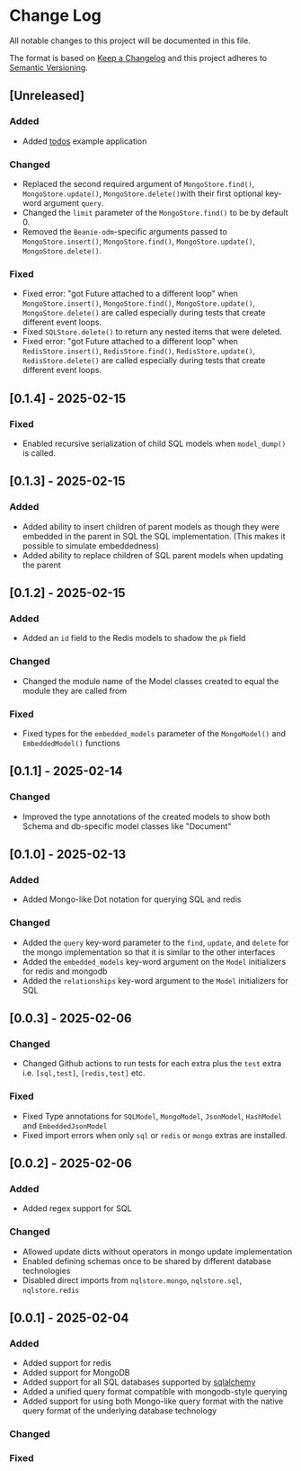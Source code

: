 # Change Log

All notable changes to this project will be documented in this file.

The format is based on [Keep a Changelog](http://keepachangelog.com/)
and this project adheres to [Semantic Versioning](http://semver.org/).

## [Unreleased]

### Added

- Added [todos](./examples/todos) example application

### Changed

- Replaced the second required argument of `MongoStore.find()`, 
  `MongoStore.update()`, `MongoStore.delete()`with their first optional 
  key-word argument `query`.
- Changed the `limit` parameter of the `MongoStore.find()` to be by default 0.
- Removed the `Beanie-odm`-specific arguments passed to `MongoStore.insert()`,
  `MongoStore.find()`, `MongoStore.update()`, `MongoStore.delete()`.

### Fixed

- Fixed error: "got Future <Future pending> attached to a different loop" when
  `MongoStore.insert()`, `MongoStore.find()`, `MongoStore.update()`, `MongoStore.delete()`
  are called especially during tests that create different event loops.
- Fixed `SQLStore.delete()` to return any nested items that were deleted.
- Fixed error: "got Future <Future pending> attached to a different loop" when
  `RedisStore.insert()`, `RedisStore.find()`, `RedisStore.update()`, `RedisStore.delete()`
  are called especially during tests that create different event loops.

## [0.1.4] - 2025-02-15

### Fixed

- Enabled recursive serialization of child SQL models when `model_dump()` is called.

## [0.1.3] - 2025-02-15

### Added

- Added ability to insert children of parent models as though they were embedded in the parent 
  in SQL the SQL implementation. (This makes it possible to simulate embeddedness)
- Added ability to replace children of SQL parent models when updating the parent

## [0.1.2] - 2025-02-15

### Added

- Added an `id` field to the Redis models to shadow the `pk` field

### Changed

- Changed the module name of the Model classes created to equal the module they are called from

### Fixed

- Fixed types for the `embedded_models` parameter of the `MongoModel()` and `EmbeddedModel()` functions

## [0.1.1] - 2025-02-14

### Changed

- Improved the type annotations of the created models to show both Schema 
  and db-specific model classes like "Document"

## [0.1.0] - 2025-02-13

### Added

- Added Mongo-like Dot notation for querying SQL and redis

### Changed

- Added the `query` key-word parameter to the `find`, `update`, and `delete` for the mongo implementation
  so that it is similar to the other interfaces
- Added the `embedded_models` key-word argument on the `Model` initializers for redis and mongodb
- Added the `relationships` key-word argument to the `Model` initializers for SQL

## [0.0.3] - 2025-02-06

### Changed

- Changed Github actions to run tests for each extra plus the `test` extra i.e. `[sql,test]`, `[redis,test]` etc. 

### Fixed

- Fixed Type annotations for `SQLModel`, `MongoModel`, `JsonModel`, `HashModel` and `EmbeddedJsonModel`
- Fixed import errors when only `sql` or `redis` or `mongo` extras are installed.

## [0.0.2] - 2025-02-06

### Added

- Added regex support for SQL

### Changed

- Allowed update dicts without operators in mongo update implementation
- Enabled defining schemas once to be shared by different database technologies
- Disabled direct imports from `nqlstore.mongo`, `nqlstore.sql`, `nqlstore.redis`

## [0.0.1] - 2025-02-04

### Added

- Added support for redis
- Added support for MongoDB
- Added support for all SQL databases supported by [sqlalchemy](https://www.sqlalchemy.org/)
- Added a unified query format compatible with mongodb-style querying
- Added support for using both Mongo-like query format with the native query 
  format of the underlying database technology

### Changed

### Fixed
